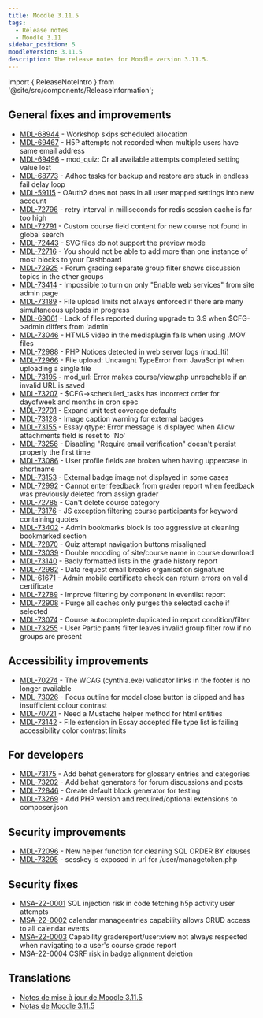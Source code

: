 ```yaml
---
title: Moodle 3.11.5
tags:
  - Release notes
  - Moodle 3.11
sidebar_position: 5
moodleVersion: 3.11.5
description: The release notes for Moodle version 3.11.5.
---
```


import { ReleaseNoteIntro } from '@site/src/components/ReleaseInformation';

<ReleaseNoteIntro releaseName={frontMatter.moodleVersion} />

## General fixes and improvements

- [MDL-68944](https://moodle.atlassian.net/browse/MDL-68944) - Workshop skips scheduled allocation
- [MDL-69467](https://moodle.atlassian.net/browse/MDL-69467) - H5P attempts not recorded when multiple users have same email address
- [MDL-69496](https://moodle.atlassian.net/browse/MDL-69496) - mod_quiz: Or all available attempts completed setting value lost
- [MDL-68773](https://moodle.atlassian.net/browse/MDL-68773) - Adhoc tasks for backup and restore are stuck in endless fail delay loop
- [MDL-59115](https://moodle.atlassian.net/browse/MDL-59115) - OAuth2 does not pass in all user mapped settings into new account
- [MDL-72796](https://moodle.atlassian.net/browse/MDL-72796) - retry interval in milliseconds for redis session cache is far too high
- [MDL-72791](https://moodle.atlassian.net/browse/MDL-72791) - Custom course field content for new course not found in global search
- [MDL-72443](https://moodle.atlassian.net/browse/MDL-72443) - SVG files do not support the preview mode
- [MDL-72716](https://moodle.atlassian.net/browse/MDL-72716) - You should not be able to add more than one instance of most blocks to your Dashboard
- [MDL-72925](https://moodle.atlassian.net/browse/MDL-72925) - Forum grading separate group filter shows discussion topics in the other groups
- [MDL-73414](https://moodle.atlassian.net/browse/MDL-73414) - Impossible to turn on only "Enable web services" from site admin page
- [MDL-73189](https://moodle.atlassian.net/browse/MDL-73189) - File upload limits not always enforced if there are many simultaneous uploads in progress
- [MDL-69061](https://moodle.atlassian.net/browse/MDL-69061) - Lack of files reported during upgrade to 3.9 when $CFG->admin differs from 'admin'
- [MDL-73046](https://moodle.atlassian.net/browse/MDL-73046) - HTML5 video in the mediaplugin fails when using  .MOV files
- [MDL-72988](https://moodle.atlassian.net/browse/MDL-72988) - PHP Notices detected in web server logs (mod_lti)
- [MDL-72966](https://moodle.atlassian.net/browse/MDL-72966) - File upload: Uncaught TypeError from JavaScript when uploading a single file
- [MDL-73195](https://moodle.atlassian.net/browse/MDL-73195) - mod_url: Error makes course/view.php unreachable if an invalid URL is saved
- [MDL-73207](https://moodle.atlassian.net/browse/MDL-73207) - $CFG->scheduled_tasks has incorrect order for dayofweek and months in cron spec
- [MDL-72701](https://moodle.atlassian.net/browse/MDL-72701) - Expand unit test coverage defaults
- [MDL-73128](https://moodle.atlassian.net/browse/MDL-73128) - Image caption warning for external badges
- [MDL-73155](https://moodle.atlassian.net/browse/MDL-73155) - Essay qtype: Error message is displayed when Allow attachments field is reset to 'No'
- [MDL-73256](https://moodle.atlassian.net/browse/MDL-73256) - Disabling "Require email verification" doesn't persist properly the first time
- [MDL-73086](https://moodle.atlassian.net/browse/MDL-73086) - User profile fields are broken when having uppercase in shortname
- [MDL-73153](https://moodle.atlassian.net/browse/MDL-73153) - External badge image not displayed in some cases
- [MDL-72992](https://moodle.atlassian.net/browse/MDL-72992) - Cannot enter feedback from grader report when feedback was previously deleted from assign grader
- [MDL-72785](https://moodle.atlassian.net/browse/MDL-72785) - Can't delete course category
- [MDL-73176](https://moodle.atlassian.net/browse/MDL-73176) - JS exception filtering course participants for keyword containing quotes
- [MDL-73402](https://moodle.atlassian.net/browse/MDL-73402) - Admin bookmarks block is too aggressive at cleaning bookmarked section
- [MDL-72870](https://moodle.atlassian.net/browse/MDL-72870) - Quiz attempt navigation buttons misaligned
- [MDL-73039](https://moodle.atlassian.net/browse/MDL-73039) - Double encoding of site/course name in course download
- [MDL-73140](https://moodle.atlassian.net/browse/MDL-73140) - Badly formatted lists in the grade history report
- [MDL-72982](https://moodle.atlassian.net/browse/MDL-72982) - Data request email breaks organisation signature
- [MDL-61671](https://moodle.atlassian.net/browse/MDL-61671) - Admin mobile certificate check can return errors on valid certificate
- [MDL-72789](https://moodle.atlassian.net/browse/MDL-72789) - Improve filtering by component in eventlist report
- [MDL-72908](https://moodle.atlassian.net/browse/MDL-72908) - Purge all caches only purges the selected cache if selected
- [MDL-73074](https://moodle.atlassian.net/browse/MDL-73074) - Course autocomplete duplicated in report condition/filter
- [MDL-73255](https://moodle.atlassian.net/browse/MDL-73255) - User Participants filter leaves invalid group filter row if no groups are present

## Accessibility improvements

- [MDL-70274](https://moodle.atlassian.net/browse/MDL-70274) - The WCAG (cynthia.exe) validator links in the footer is no longer available
- [MDL-73026](https://moodle.atlassian.net/browse/MDL-73026) - Focus outline for modal close button is clipped and has insufficient colour contrast
- [MDL-70721](https://moodle.atlassian.net/browse/MDL-70721) - Need a Mustache helper method for html entities
- [MDL-73142](https://moodle.atlassian.net/browse/MDL-73142) - File extension in Essay accepted file type list is failing accessibility color contrast limits

## For developers

- [MDL-73175](https://moodle.atlassian.net/browse/MDL-73175) - Add behat generators for glossary entries and categories
- [MDL-73202](https://moodle.atlassian.net/browse/MDL-73202) - Add behat generators for forum discussions and posts
- [MDL-72846](https://moodle.atlassian.net/browse/MDL-72846) - Create default block generator for testing
- [MDL-73269](https://moodle.atlassian.net/browse/MDL-73269) - Add PHP version and required/optional extensions to composer.json

## Security improvements

- [MDL-72096](https://moodle.atlassian.net/browse/MDL-72096) - New helper function for cleaning SQL ORDER BY clauses
- [MDL-73295](https://moodle.atlassian.net/browse/MDL-73295) - sesskey is exposed in url for /user/managetoken.php

## Security fixes

- [MSA-22-0001](https://moodle.org/mod/forum/discuss.php?d=431099) SQL injection risk in code fetching h5p activity user attempts
- [MSA-22-0002](https://moodle.org/mod/forum/discuss.php?d=431100) calendar:manageentries capability allows CRUD access to all calendar events
- [MSA-22-0003](https://moodle.org/mod/forum/discuss.php?d=431102) Capability gradereport/user:view not always respected when navigating to a user's course grade report
- [MSA-22-0004](https://moodle.org/mod/forum/discuss.php?d=431103) CSRF risk in badge alignment deletion

## Translations

- [Notes de mise à jour de Moodle 3.11.5](https://docs.moodle.org/fr/Notes_de_mise_à_jour_de_Moodle_3.11.5)
- [Notas de Moodle 3.11.5](https://docs.moodle.org/es/Notas_de_Moodle_3.11.5)
